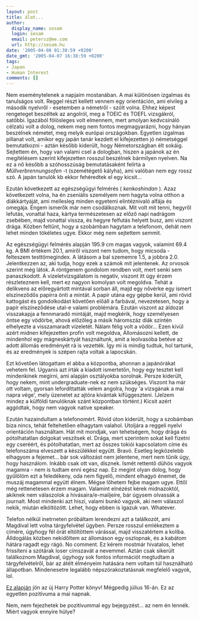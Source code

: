 ```yaml
---
layout: post
title: álat...
author:
  display_name: sesam
  login: sesam
  email: petersz@me.com
  url: http://sesam.hu
date: '2005-04-08 01:38:59 +0200'
date_gmt: '2005-04-07 16:38:59 +0200'
tags:
- Japan
- Human Interest
comments: []
---
```


Nem eseménytelenek a napjaim mostanában. A mai különösen izgalmas és tanulságos volt. Reggel részt kellett vennem egy orientáción, ami elvileg a második nyelvről - esetemben a németről - szólt volna. Ehhez képest rengeteget beszéltek az angolról, meg a TOEIC és TOEFL vizsgákról, satöbbi. Igazából fölösleges volt elmennem, mert amolyan kedvcsináló célzatú volt a dolog, nekem meg nem fontos megmagyarázni, hogy hányan beszélnek németet, meg melyik európai országokban. Egyetlen izgalmas pillanat volt, amikor egy japán tanár kezdett el kifejezetten jó németséggel bemutatkozni - aztán később kiderült, hogy Németországban élt sokáig. Sejtettem én, hogy van valami csel a dologban, hiszen a japánok az én megítélésem szerint kifejezetten rosszul beszélnek bármilyen nyelven. Na ez a nő később a szóhosszúság bemutatásaként felírta a _Müllverbrennungsofen_ -t (szemétégető kályha), ami valóban nem egy rossz szó. A japán tanulók kb ekkor fehéredtek el egy kicsit...

Ezután következett az egészségügyi felmérés ( _kenkoshindan_ ). Azaz következett volna, ha én zseniális személyem nem hagyta volna otthon a diákkártyáját, ami mellesleg minden egyetemi elintéznivaló alfája és omegája. Engem ismerők már nem csodálkoznak. Mit volt mit tenni, hegyről lefutás, vonattal haza, kártya természetesen az előző napi nadrágom zsebében, majd vonattal vissza, és hegyre felfutás helyett busz, ami viszont drága. Közben feltűnt, hogy a szobámban hagytam a telefonom, dehát nem lehet minden tökéletes ugye. Ekkor még nem sejtettem semmit.

Az egészségügyi felmérés alapján 195.9 cm magas vagyok, valamint 69.4 kg. A BMI értékem 20.1, amiről viszont nem tudom, hogy micsoda - felteszem testtömegindex. A látásom a bal szememre 1.5, a jobbra 2.0. Jelentkezzen az, aki tudja, hogy ezek a számok mit jelentenek. Az orvosok szerint még látok. A röntgenem gondolom rendben volt, mert senki sem panaszkodott. A vizeletvizsgálatom is negatív, viszont itt úgy érzem részleteznem kell, mert ez nagyon komolyan volt megoldva. Tehát a delikvens az előregyártott mintával sorban áll, majd egy nővérke egy ismert elszineződős papírra önti a mintát. A papír utána egy gépbe kerül, ami rövid kattogást és gondolkodást követően előáll a farbával, nevezetesen, hogy a papír elszíneződése utal-e valami problémára. Ezután viszont az áldozat visszakapja a fennmaradó mintáját, majd megkérik, hogy személyesen öntse egy vödörbe, ahová előzőleg a másik háromszáz diák szintén elhelyezte a visszamaradt vizeletét. Nálam félig volt a vödör... Ezen kívül azért midnen kifejezetten profin volt megoldva, Állomásozni kellett, de mindenhol egy mágneskártyát használtunk, amit a leolvasóba betéve az adott állomás eredményét rá is vezették. Így mi is mindig tudtuk, hol tartunk, és az eredmények is szépen rajta voltak a lapocskán.

Ezt követően látogattam el abba a központba, ahonnan a japánórákat vehetem fel. Ugyanis azt írták a kiadott ismertetőn, hogy egy tesztet kell mindenkinek megírni, ami alapján osztályokba sorolnak. Persze kiderült, hogy nekem, mint undergraduate-nek ez nem szükséges. Viszont ha már ott voltam, gyorsan lefordíttatták velem angolra, hogy 'a vizsgának a mai napra vége', mely üzenetet az ajtóra kívántak kifüggeszteni. (Jelzem mindez a külföldi tanulóknak szánt központban történt.) Kicsit azért aggódtak, hogy nem vagyok native speaker.

Ezután hazaindultam a telefonomért. Rövid úton kiderült, hogy a szobámban biza nincs, tehát feltehetően elhagytam valahol. Utoljára a reggeli nyelvi orientáción használtam. Hát mit mondjak, van tehetségem, hogy drága és pótolhatatlan dolgokat veszítsek el. Drága, mert szerintem sokat kell fizetni egy cseréért, és pótolhatatlan, mert az összes tokiói kapcsolatom címe és telefonszáma elveszett a készülékkel együtt. Bravó. Esetleg legközelebb elhagyom a fejemet... bár sok változást nem jelentene, mert nem tűnik úgy, hogy használom. Inkább csak ott van, dísznek. Ismét rettentő dühös vagyok magamra - nem is tudtam enni egész nap. Ez megint olyan dolog, hogy gyűlölöm ezt a feledékeny, oda nem figyelő, mindent elhagyó énemet, de muszáj magammal együtt élnem. Mégse lőhetem fejbe magam ugye. Ettől még rettenetesen érzem magam. Valamint elnézést kérek midnazoktól, akiknek nem válaszolok a hívásaira/e-mailjeire, bár úgysem olvassák a journalt. Most mindenki azt hiszi, valami bunkó vagyok, aki nem válaszol nekik, miután elköltözött. Lehet, hogy ebben is igazuk van. Whatever.

Telefon nélkül inetrneten próbáltam lerendezni azt a találkozót, ami Magdival lett volna tárgyfelvétel ügyben. Persze rosszul emlékeztem a címére, úgyhogy fél órát eltöltöttem várással, majd visszatértem a koliba. Álldogálás közben nekidőltem az állomáson egy oszlopnak, és a kabátom hátára ragadt egy rágó. No comment. Ez kérem mostmár hivatalos, lehet frissíteni a szótárak loser címszavát a nevemmel. Aztán csak sikerült találkoznom Magdival, úgyhogy sok fontos információt megtudtam a tárgyfelvételről, bár az átélt élményeim hatására nem voltam túl használható állapotban. Mindenesetre legalább népszórakoztatásnak megfelelő vagyok, lol.

[Ez alapján](http://www.amazon.co.jp/exec/obidos/ASIN/0439784549/249-6060350-7497147) jön az új Harry Potter könyv! Mégpedig július 16-án. Ez az egyetlen pozitívuma a mai napnak.

Nem, nem fejezhetek be pozitívummal egy bejegyzést... az nem én lennék. Miért vagyok ennyire hülye?

